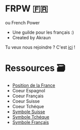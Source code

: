 # FRPW 🇫🇷
ou French Power
- Une guilde pour les français :)
- Created by Akraun

Tu veux nous rejoindre ?
C'est [ici](https://pixelplace.io/7-pixels-world-war#x=1204&y=748&s=2.54) !

# Ressources 🗃️
- [Position de la France](https://pixelplace.io/7-pixels-world-war#x=1204&y=748&s=2.54)
- Coeur Espagnol
- Coeur Français
- Coeur Suisse
- Coeur Tchéque
- [Symbole Suisse](https://github.com/FRPW-French-Power/Ressources/blob/main/Symbole%20Suisse.png)
- [Symbole Tchéque](https://github.com/FRPW-French-Power/Ressources/blob/main/Symbole%20Tch%C3%A9que.png)
- [Symbole Français](https://github.com/FRPW-French-Power/Ressources/blob/main/Symbole%20Fran%C3%A7ais.png)
